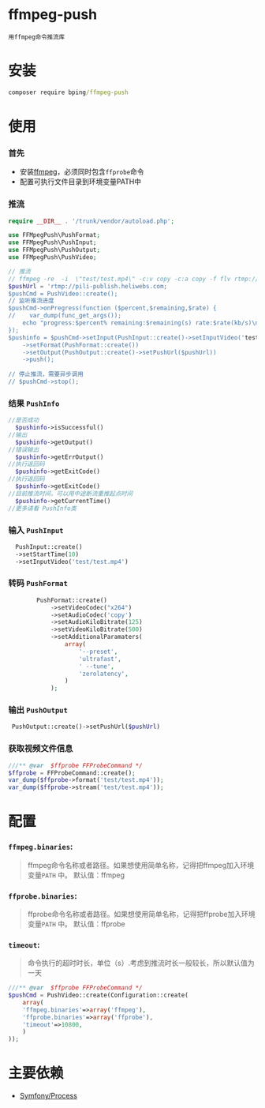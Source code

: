 # ffmpeg-push

    用ffmpeg命令推流库
  
# 安装

```cmd
composer require bping/ffmpeg-push
```

# 使用

### 首先

  * 安装[ffmpeg](http://ffmpeg.org/download.html)，必须同时包含`ffprobe`命令
  * 配置可执行文件目录到环境变量PATH中
    
### 推流

```php
require __DIR__ . '/trunk/vendor/autoload.php';

use FFMpegPush\PushFormat;
use FFMpegPush\PushInput;
use FFMpegPush\PushOutput;
use FFMpegPush\PushVideo;

// 推流
// ffmpeg -re  -i  \"test/test.mp4\" -c:v copy -c:a copy -f flv rtmp://pili-publish.heliwebs.com
$pushUrl = 'rtmp://pili-publish.heliwebs.com;
$pushCmd = PushVideo::create();
// 监听推流进度
$pushCmd->onPregress(function ($percent,$remaining,$rate) {
//    var_dump(func_get_args());
    echo "progress:$percent% remaining:$remaining(s) rate:$rate(kb/s)\n";
});
$pushinfo = $pushCmd->setInput(PushInput::create()->setInputVideo('test/test.mp4'))
    ->setFormat(PushFormat::create())
    ->setOutput(PushOutput::create()->setPushUrl($pushUrl))
    ->push();
        
// 停止推流，需要异步调用 
// $pushCmd->stop();           
```
### 结果 `PushInfo`

```php
//是否成功
  $pushinfo->isSuccessful()    
//输出
  $pushinfo->getOutput()    
//错误输出
  $pushinfo->getErrOutput()    
//执行返回码
  $pushinfo->getExitCode()
//执行返回码
  $pushinfo->getExitCode()
//目前推流时间，可以用中途断流重推起点时间
  $pushinfo->getCurrentTime()
//更多请看 PushInfo类  
```

### 输入 `PushInput`

```php
  PushInput::create()
  ->setStartTime(10)
  ->setInputVideo('test/test.mp4')
```

### 转码 `PushFormat`

```php
        PushFormat::create()
            ->setVideoCodec("x264")
            ->setAudioCodec('copy')
            ->setAudioKiloBitrate(125)
            ->setVideoKiloBitrate(500)
            ->setAdditionalParamaters(
                array(
                    '--preset',
                    'ultrafast',
                    ' --tune',
                    'zerolatency',
                )
            );
```

### 输出 `PushOutput`

```php
 PushOutput::create()->setPushUrl($pushUrl)
```

### 获取视频文件信息

```php
///** @var  $ffprobe FFProbeCommand */
$ffprobe = FFProbeCommand::create();
var_dump($ffprobe->format('test/test.mp4'));
var_dump($ffprobe->stream('test/test.mp4'));
```

# 配置

### `ffmpeg.binaries`:

> ffmpeg命令名称或者路径。如果想使用简单名称，记得把ffmpeg加入环境变量`PATH` 中。 默认值：ffmpeg

### `ffprobe.binaries`:

> ffprobe命令名称或者路径。如果想使用简单名称，记得把ffprobe加入环境变量`PATH` 中。 默认值：ffprobe

### `timeout`:

> 命令执行的超时时长，单位（s）.考虑到推流时长一般较长，所以默认值为一天


```php
///** @var  $ffprobe FFProbeCommand */
$pushCmd = PushVideo::create(Configuration::create(
    array(
    'ffmpeg.binaries'=>array('ffmpeg'),
    'ffprobe.binaries'=>array('ffprobe'),
    'timeout'=>10800,
    )
));
```



# 主要依赖

* [Symfony/Process](https://github.com/symfony/symfony/tree/master/src/Symfony/Component/Process)
